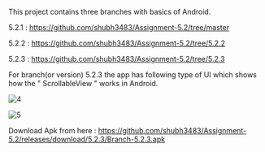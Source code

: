 This project contains three branches with basics of Android.

5.2.1 : https://github.com/shubh3483/Assignment-5.2/tree/master

5.2.2 : https://github.com/shubh3483/Assignment-5.2/tree/5.2.2

5.2.3 : https://github.com/shubh3483/Assignment-5.2/tree/5.2.3

For branch(or version) 5.2.3 the app has following type of UI which shows how the " ScrollableView " works in Android.

![4](https://user-images.githubusercontent.com/65455693/116395042-3d512200-a841-11eb-9102-a6a5d1f76908.JPG)

![5](https://user-images.githubusercontent.com/65455693/116395062-43df9980-a841-11eb-9977-88e8293786ba.JPG)

Download Apk from here : https://github.com/shubh3483/Assignment-5.2/releases/download/5.2.3/Branch-5.2.3.apk
